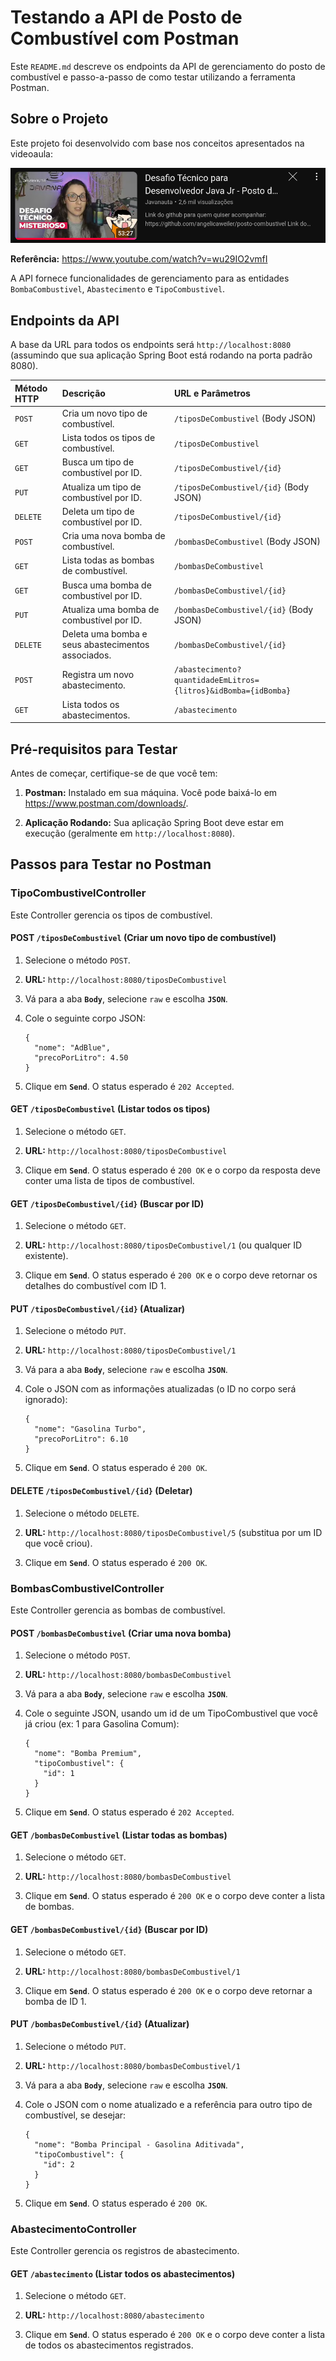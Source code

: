 # Testando a API de Posto de Combustível com Postman

Este `README.md` descreve os endpoints da API de gerenciamento do posto de combustível e passo-a-passo de como testar utilizando a ferramenta Postman.

## Sobre o Projeto

Este projeto foi desenvolvido com base nos conceitos apresentados na videoaula:

![Imagem da Videoaula](Imagem-aula.png)


**Referência:** <https://www.youtube.com/watch?v=wu29IO2vmfI>

A API fornece funcionalidades de gerenciamento para as entidades `BombaCombustivel`, `Abastecimento` e `TipoCombustivel`.

## Endpoints da API

A base da URL para todos os endpoints será `http://localhost:8080` (assumindo que sua aplicação Spring Boot está rodando na porta padrão 8080).

| Método HTTP | Descrição | URL e Parâmetros |
| :--- | :--- | :--- |
| `POST` | Cria um novo tipo de combustível. | `/tiposDeCombustivel` (Body JSON) |
| `GET` | Lista todos os tipos de combustível. | `/tiposDeCombustivel` |
| `GET` | Busca um tipo de combustível por ID. | `/tiposDeCombustivel/{id}` |
| `PUT` | Atualiza um tipo de combustível por ID. | `/tiposDeCombustivel/{id}` (Body JSON) |
| `DELETE` | Deleta um tipo de combustível por ID. | `/tiposDeCombustivel/{id}` |
| `POST` | Cria uma nova bomba de combustível. | `/bombasDeCombustivel` (Body JSON) |
| `GET` | Lista todas as bombas de combustível. | `/bombasDeCombustivel` |
| `GET` | Busca uma bomba de combustível por ID. | `/bombasDeCombustivel/{id}` |
| `PUT` | Atualiza uma bomba de combustível por ID. | `/bombasDeCombustivel/{id}` (Body JSON) |
| `DELETE` | Deleta uma bomba e seus abastecimentos associados. | `/bombasDeCombustivel/{id}` |
| `POST` | Registra um novo abastecimento. | `/abastecimento?quantidadeEmLitros={litros}&idBomba={idBomba}` |
| `GET` | Lista todos os abastecimentos. | `/abastecimento` |

## Pré-requisitos para Testar

Antes de começar, certifique-se de que você tem:

1. **Postman:** Instalado em sua máquina. Você pode baixá-lo em <https://www.postman.com/downloads/>.

2. **Aplicação Rodando:** Sua aplicação Spring Boot deve estar em execução (geralmente em `http://localhost:8080`).
## Passos para Testar no Postman

### TipoCombustivelController

Este Controller gerencia os tipos de combustível.

#### POST `/tiposDeCombustivel` (Criar um novo tipo de combustível)

1. Selecione o método `POST`.

2. **URL:** `http://localhost:8080/tiposDeCombustivel`

3. Vá para a aba **`Body`**, selecione `raw` e escolha **`JSON`**.

4. Cole o seguinte corpo JSON:

   ```
   {
     "nome": "AdBlue",
     "precoPorLitro": 4.50
   }
   ```

5. Clique em **`Send`**. O status esperado é `202 Accepted`.

#### GET `/tiposDeCombustivel` (Listar todos os tipos)

1. Selecione o método `GET`.

2. **URL:** `http://localhost:8080/tiposDeCombustivel`

3. Clique em **`Send`**. O status esperado é `200 OK` e o corpo da resposta deve conter uma lista de tipos de combustível.

#### GET `/tiposDeCombustivel/{id}` (Buscar por ID)

1. Selecione o método `GET`.

2. **URL:** `http://localhost:8080/tiposDeCombustivel/1` (ou qualquer ID existente).

3. Clique em **`Send`**. O status esperado é `200 OK` e o corpo deve retornar os detalhes do combustível com ID 1.

#### PUT `/tiposDeCombustivel/{id}` (Atualizar)

1. Selecione o método `PUT`.

2. **URL:** `http://localhost:8080/tiposDeCombustivel/1`

3. Vá para a aba **`Body`**, selecione `raw` e escolha **`JSON`**.

4. Cole o JSON com as informações atualizadas (o ID no corpo será ignorado):

   ```
   {
     "nome": "Gasolina Turbo",
     "precoPorLitro": 6.10
   }
   ```

5. Clique em **`Send`**. O status esperado é `200 OK`.

#### DELETE `/tiposDeCombustivel/{id}` (Deletar)

1. Selecione o método `DELETE`.

2. **URL:** `http://localhost:8080/tiposDeCombustivel/5` (substitua por um ID que você criou).

3. Clique em **`Send`**. O status esperado é `200 OK`.

### BombasCombustivelController

Este Controller gerencia as bombas de combustível.

#### POST `/bombasDeCombustivel` (Criar uma nova bomba)

1. Selecione o método `POST`.

2. **URL:** `http://localhost:8080/bombasDeCombustivel`

3. Vá para a aba **`Body`**, selecione `raw` e escolha **`JSON`**.

4. Cole o seguinte JSON, usando um id de um TipoCombustivel que você já criou (ex: 1 para Gasolina Comum):

   ```
   {
     "nome": "Bomba Premium",
     "tipoCombustivel": {
       "id": 1
     }
   }
   ```

5. Clique em **`Send`**. O status esperado é `202 Accepted`.

#### GET `/bombasDeCombustivel` (Listar todas as bombas)

1. Selecione o método `GET`.

2. **URL:** `http://localhost:8080/bombasDeCombustivel`

3. Clique em **`Send`**. O status esperado é `200 OK` e o corpo deve conter a lista de bombas.

#### GET `/bombasDeCombustivel/{id}` (Buscar por ID)

1. Selecione o método `GET`.

2. **URL:** `http://localhost:8080/bombasDeCombustivel/1`

3. Clique em **`Send`**. O status esperado é `200 OK` e o corpo deve retornar a bomba de ID 1.

#### PUT `/bombasDeCombustivel/{id}` (Atualizar)

1. Selecione o método `PUT`.

2. **URL:** `http://localhost:8080/bombasDeCombustivel/1`

3. Vá para a aba **`Body`**, selecione `raw` e escolha **`JSON`**.

4. Cole o JSON com o nome atualizado e a referência para outro tipo de combustível, se desejar:

   ```
   {
     "nome": "Bomba Principal - Gasolina Aditivada",
     "tipoCombustivel": {
       "id": 2
     }
   }
   ```

5. Clique em **`Send`**. O status esperado é `200 OK`.

### AbastecimentoController

Este Controller gerencia os registros de abastecimento.


#### GET `/abastecimento` (Listar todos os abastecimentos)

1. Selecione o método `GET`.

2. **URL:** `http://localhost:8080/abastecimento`

3. Clique em **`Send`**. O status esperado é `200 OK` e o corpo deve conter a lista de todos os abastecimentos registrados.

